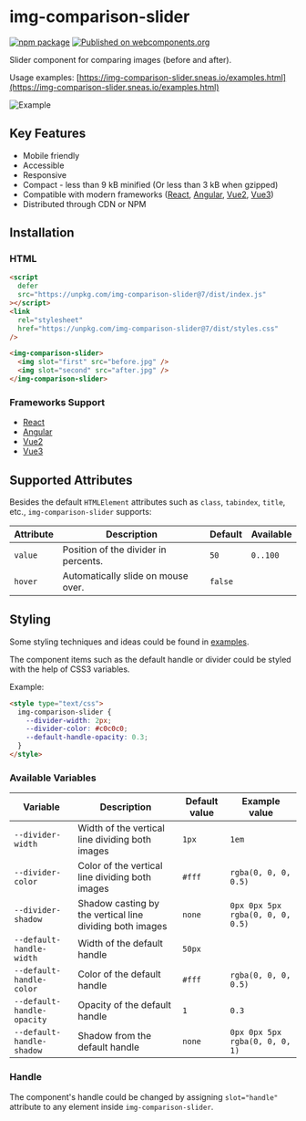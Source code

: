# img-comparison-slider

[![npm package](https://img.shields.io/npm/v/img-comparison-slider.svg)](https://www.npmjs.com/package/img-comparison-slider)
[![Published on webcomponents.org](https://img.shields.io/badge/webcomponents.org-published-blue.svg)](https://www.webcomponents.org/element/img-comparison-slider)

Slider component for comparing images (before and after).

Usage examples: [https://img-comparison-slider.sneas.io/examples.html](https://img-comparison-slider.sneas.io/examples.html)

![Example](docs/example.gif)

## Key Features

- Mobile friendly
- Accessible
- Responsive
- Compact - less than 9 kB minified (Or less than 3 kB when gzipped)
- Compatible with modern frameworks ([React](bindings/react/README.md),
  [Angular](docs/installation/angular.md),
  [Vue2](docs/installation/vue.md),
  [Vue3](bindings/vue/README.md))
- Distributed through CDN or NPM

<!--
```
<custom-element-demo>
  <template>
    <script defer src="https://unpkg.com/img-comparison-slider@7/dist/index.js"></script>
    <link
      rel="stylesheet"
      href="https://unpkg.com/img-comparison-slider@7/dist/styles.css"
    />

    <img-comparison-slider>
      <img slot="first" width="100%" src="https://img-comparison-slider.sneas.io/demo/images/before.webp">
      <img slot="second" width="100%" src="https://img-comparison-slider.sneas.io/demo/images/after.webp">
    </img-comparison-slider>
  </template>
</custom-element-demo>
```
-->

## Installation

### HTML

```html
<script
  defer
  src="https://unpkg.com/img-comparison-slider@7/dist/index.js"
></script>
<link
  rel="stylesheet"
  href="https://unpkg.com/img-comparison-slider@7/dist/styles.css"
/>

<img-comparison-slider>
  <img slot="first" src="before.jpg" />
  <img slot="second" src="after.jpg" />
</img-comparison-slider>
```

### Frameworks Support

- [React](bindings/react/README.md)
- [Angular](docs/installation/angular.md)
- [Vue2](docs/installation/vue.md)
- [Vue3](bindings/vue/README.md)

## Supported Attributes

Besides the default `HTMLElement` attributes such as `class`, `tabindex`, `title`, etc., `img-comparison-slider` supports:

| Attribute | Description                          | Default | Available |
| --------- | ------------------------------------ | ------- | --------- |
| `value`   | Position of the divider in percents. | `50`    | `0..100`  |
| `hover`   | Automatically slide on mouse over.   | `false` |           |

## Styling

Some styling techniques and ideas could be found in [examples](https://img-comparison-slider.sneas.io/examples.html).

The component items such as the default handle or divider could be styled with the help of CSS3 variables.

Example:

```html
<style type="text/css">
  img-comparison-slider {
    --divider-width: 2px;
    --divider-color: #c0c0c0;
    --default-handle-opacity: 0.3;
  }
</style>
```

### Available Variables

| Variable                   | Description                                              | Default value | Example value                    |
| -------------------------- | -------------------------------------------------------- | ------------- | -------------------------------- |
| `--divider-width`          | Width of the vertical line dividing both images          | `1px`         | `1em`                            |
| `--divider-color`          | Color of the vertical line dividing both images          | `#fff`        | `rgba(0, 0, 0, 0.5)`             |
| `--divider-shadow`         | Shadow casting by the vertical line dividing both images | `none`        | `0px 0px 5px rgba(0, 0, 0, 0.5)` |
| `--default-handle-width`   | Width of the default handle                              | `50px`        |                                  |
| `--default-handle-color`   | Color of the default handle                              | `#fff`        | `rgba(0, 0, 0, 0.5)`             |
| `--default-handle-opacity` | Opacity of the default handle                            | `1`           | `0.3`                            |
| `--default-handle-shadow`  | Shadow from the default handle                           | `none`        | `0px 0px 5px rgba(0, 0, 0, 1)`   |

### Handle

The component's handle could be changed by assigning `slot="handle"` attribute to any element inside `img-comparison-slider`.

